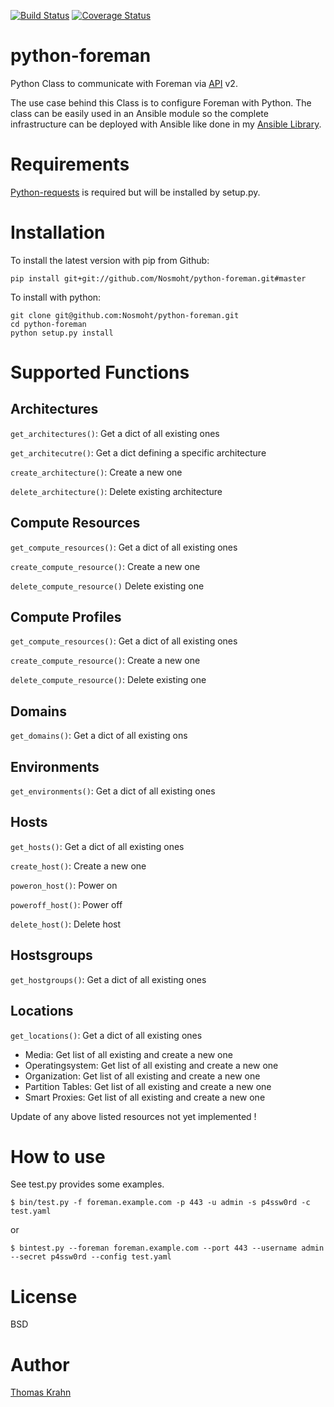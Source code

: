 [![Build Status](https://travis-ci.org/Nosmoht/python-foreman.png)](https://travis-ci.org/Nosmoht/python-foreman)
[![Coverage Status](https://coveralls.io/repos/Nosmoht/python-foreman/badge.svg)](https://coveralls.io/r/Nosmoht/python-foreman)
# python-foreman
Python Class to communicate with Foreman via [API] v2.

The use case behind this Class is to configure Foreman with Python. The class can be easily used in an Ansible module
so the complete infrastructure can be deployed with Ansible like done in my [Ansible Library].

# Requirements
[Python-requests] is required but will be installed by setup.py.

# Installation
To install the latest version with pip from Github:
```
pip install git+git://github.com/Nosmoht/python-foreman.git#master
```

To install with python:
```
git clone git@github.com:Nosmoht/python-foreman.git
cd python-foreman
python setup.py install
```

# Supported Functions
## Architectures
`get_architectures()`: Get a dict of all existing ones

`get_architecutre()`: Get a dict defining a specific architecture

`create_architecture()`: Create a new one

`delete_architecture()`: Delete existing architecture

## Compute Resources
`get_compute_resources()`: Get a dict of all existing ones

`create_compute_resource()`: Create a new one

`delete_compute_resource()` Delete existing one

## Compute Profiles
`get_compute_resources()`: Get a dict of all existing ones

`create_compute_resource()`: Create a new one

`delete_compute_resource()`: Delete existing one

## Domains
`get_domains()`: Get a dict of all existing ons

## Environments
`get_environments()`: Get a dict of all existing ones

## Hosts
`get_hosts()`: Get a dict of all existing ones

`create_host()`: Create a new one

`poweron_host()`: Power on

`poweroff_host()`: Power off

`delete_host()`: Delete host

## Hostsgroups
`get_hostgroups()`: Get a dict of all existing ones

## Locations
`get_locations()`: Get a dict of all existing ones

- Media: Get list of all existing and create a new one
- Operatingsystem: Get list of all existing and create a new one
- Organization: Get list of all existing and create a new one
- Partition Tables: Get list of all existing and create a new one
- Smart Proxies: Get list of all existing and create a new one

Update of any above listed resources not yet implemented !

# How to use
See test.py provides some examples.

```
$ bin/test.py -f foreman.example.com -p 443 -u admin -s p4ssw0rd -c test.yaml
```
or
```
$ bintest.py --foreman foreman.example.com --port 443 --username admin --secret p4ssw0rd --config test.yaml
```
# License

BSD

# Author
[Thomas Krahn]

[API]: www.theforeman.org/api_v2.html
[Ansible Library]: https://github.com/Nosmoht/ansible-library-foreman
[Thomas Krahn]: mailto:ntbc@gmx.net
[Python-requests]: https://github.com/kennethreitz/requests

